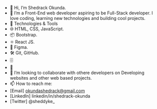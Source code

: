 - 👋 Hi, I’m Shedrack Okunda.
- 👀 I’m a Front-End web developer aspiring to be Full-Stack developer. I love coding, learning new technologies and building cool projects.
- 🚀 Technologies & Tools
- 🌐 HTML, CSS, JavaScript.
- 📦 Bootstrap.
- ⚛️ React JS.
- 🎨 Figma.
- 🛠 Git, GitHub.
- 🗄
- 🌱  
- 💞️ I’m looking to collaborate with othere developers on Developing websites and other web based projects.
- 📫 How to reach me: 
- [Email] okundashedrack@gmail.com
- [LinkedIn] linkedin/in/shedrack-okunda
- [Twitter] @sheddyke_

<!---
sheddyKE/sheddyKE is a ✨ special ✨ repository because its `README.md` (this file) appears on your GitHub profile.
You can click the Preview link to take a look at your changes.
--->
